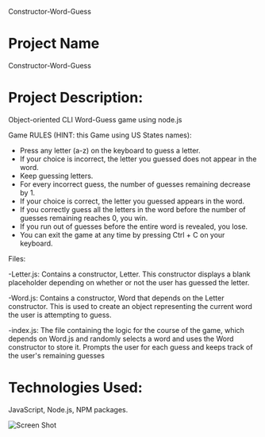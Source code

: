 Constructor-Word-Guess

# Project Name

Constructor-Word-Guess

# Project Description:

Object-oriented CLI Word-Guess game using node.js

  Game RULES (HINT: this Game using US States names): 
  - Press any letter (a-z) on the keyboard to guess a letter.
  - If your choice is incorrect, the letter you guessed does not appear in the word.
  - Keep guessing letters.
  - For every incorrect guess, the number of guesses remaining decrease by 1.
  - If your choice is correct, the letter you guessed appears in the word.
  - If you correctly guess all the letters in the word before the number of guesses remaining reaches 0, you win.
  - If you run out of guesses before the entire word is revealed, you lose.
  - You can exit the game at any time by pressing Ctrl + C on your keyboard.
  
 Files: 

-Letter.js: Contains a constructor, Letter. This constructor displays a blank placeholder depending on whether or not the user has guessed the letter.

-Word.js: Contains a constructor, Word that depends on the Letter constructor. This is used to create an object representing the current word the user is attempting to guess.

-index.js: The file containing the logic for the course of the game, which depends on Word.js and randomly selects a word and uses the Word constructor to store it. Prompts the user for each guess and keeps track of the user's remaining guesses

# Technologies Used: 

JavaScript, Node.js, NPM packages. 


![Screen Shot](https://github.com/dinaizida/Constructor-Word-Guess/blob/master/assets/images/word_guess.gif)


